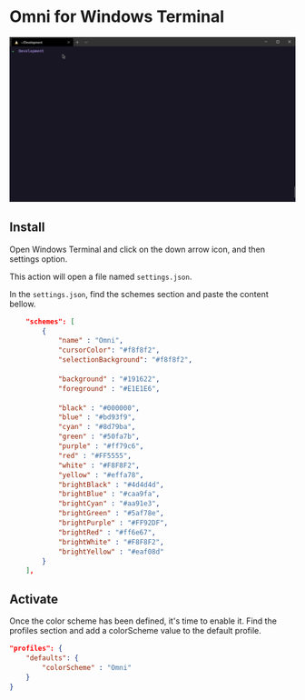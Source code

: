 # Omni for Windows Terminal

![Screenshot](omni-presentation.gif)

## Install
Open Windows Terminal and click on the down arrow icon, and then settings option.

This action will open a file named `settings.json`.

In the `settings.json`, find the schemes section and paste the content bellow.

```json
    "schemes": [
        {
            "name" : "Omni",
            "cursorColor": "#f8f8f2",
            "selectionBackground": "#f8f8f2",
            
            "background" : "#191622",
            "foreground" : "#E1E1E6",

            "black" : "#000000",
            "blue" : "#bd93f9",
            "cyan" : "#8d79ba",
            "green" : "#50fa7b",
            "purple" : "#ff79c6",
            "red" : "#FF5555",
            "white" : "#F8F8F2",
            "yellow" : "#effa78",
            "brightBlack" : "#4d4d4d",
            "brightBlue" : "#caa9fa",
            "brightCyan" : "#aa91e3",
            "brightGreen" : "#5af78e",
            "brightPurple" : "#FF92DF",
            "brightRed" : "#ff6e67",
            "brightWhite" : "#F8F8F2",
            "brightYellow" : "#eaf08d"
        }
    ],
```

## Activate
Once the color scheme has been defined, it's time to enable it. Find the profiles section and add a colorScheme value to the default profile.

```json
"profiles": {
    "defaults": {
        "colorScheme" : "Omni"
    }
}
```
